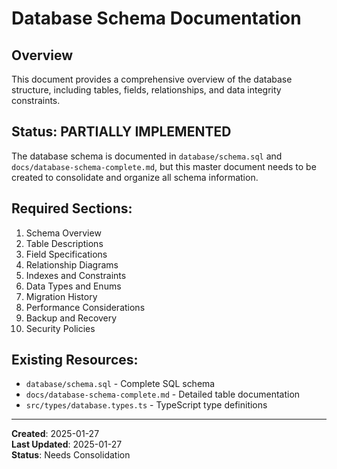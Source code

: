 # Database Schema Documentation

## Overview
This document provides a comprehensive overview of the database structure, including tables, fields, relationships, and data integrity constraints.

## Status: PARTIALLY IMPLEMENTED
The database schema is documented in `database/schema.sql` and `docs/database-schema-complete.md`, but this master document needs to be created to consolidate and organize all schema information.

## Required Sections:
1. Schema Overview
2. Table Descriptions
3. Field Specifications
4. Relationship Diagrams
5. Indexes and Constraints
6. Data Types and Enums
7. Migration History
8. Performance Considerations
9. Backup and Recovery
10. Security Policies

## Existing Resources:
- `database/schema.sql` - Complete SQL schema
- `docs/database-schema-complete.md` - Detailed table documentation
- `src/types/database.types.ts` - TypeScript type definitions

---
**Created**: 2025-01-27  
**Last Updated**: 2025-01-27  
**Status**: Needs Consolidation


